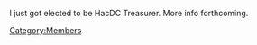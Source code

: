 I just got elected to be HacDC Treasurer. More info forthcoming.

[Category:Members](Category:Members)
